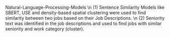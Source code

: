 Natural-Language-Processing-Models \n
(1) Sentence Similarity Models like SBERT, USE and density-based spatial clustering were used to find similarity between two jobs based on their Job Descriptions. \n
(2) Seniority text was identified in the job descriptions and used to find jobs with similar seniority and work category (cluster). 
